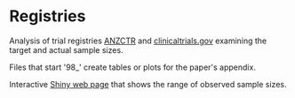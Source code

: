 # Registries
Analysis of trial registries [ANZCTR](https://www.anzctr.org.au/) and [clinicaltrials.gov](https://clinicaltrials.gov/) examining the target and actual sample sizes.

Files that start '98_' create tables or plots for the paper's appendix.

Interactive [Shiny web page](https://aushsi.shinyapps.io/sample_size_registries/) that shows the range of observed sample sizes.
